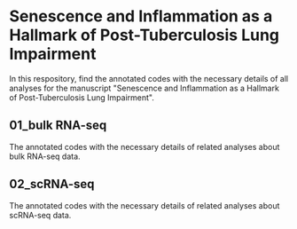 # Senescence and Inflammation as a Hallmark of Post-Tuberculosis Lung Impairment

In this respository, find the annotated codes with the necessary details of all analyses for the manuscript "Senescence and Inflammation as a Hallmark of Post-Tuberculosis Lung Impairment".

## 01_bulk RNA-seq
The annotated codes with the necessary details of related analyses about bulk RNA-seq data.

## 02_scRNA-seq
The annotated codes with the necessary details of related analyses about scRNA-seq data.
